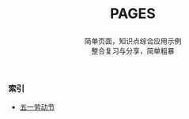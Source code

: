 # <p align=center>PAGES</p>

<p align=center>
简单页面，知识点综合应用示例
<br>整合复习与分享，简单粗暴</p>
<br>

### 索引

- [五一劳动节](./MayDay/index.html)
